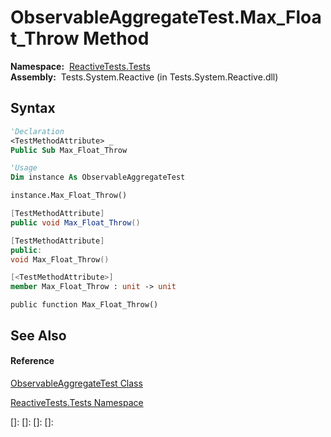 # ObservableAggregateTest.Max\_Float\_Throw Method

**Namespace:**  [ReactiveTests.Tests](ReactiveTests.Tests\ReactiveTests.Tests.md)  
**Assembly:**  Tests.System.Reactive (in Tests.System.Reactive.dll)

## Syntax

```vb
'Declaration
<TestMethodAttribute> _
Public Sub Max_Float_Throw
```

```vb
'Usage
Dim instance As ObservableAggregateTest

instance.Max_Float_Throw()
```

```csharp
[TestMethodAttribute]
public void Max_Float_Throw()
```

```c++
[TestMethodAttribute]
public:
void Max_Float_Throw()
```

```fsharp
[<TestMethodAttribute>]
member Max_Float_Throw : unit -> unit 
```

```jscript
public function Max_Float_Throw()
```

## See Also

#### Reference

[ObservableAggregateTest Class](ObservableAggregateTest\ObservableAggregateTest.md)

[ReactiveTests.Tests Namespace](ReactiveTests.Tests\ReactiveTests.Tests.md)

[]: 
[]: 
[]: 
[]: 